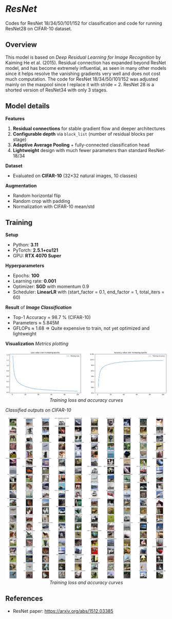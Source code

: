 # ***ResNet***

Codes for ResNet 18/34/50/101/152 for classification and code for running ResNet28 on CIFAR-10 dataset.

## **Overview**

This model is based on *Deep Residual Learning for Image Recognition* by Kaiming He et al. (2015).
Residual connection has expanded beyond ResNet model, and has become extremely influential, as seen in many other models since it helps resolve the vanishing gradients very well and does not cost much computation.
The code for ResNet 18/34/50/101/152 was adjusted mainly on the maxpool since I replace it with stride = 2. 
ResNet 28 is a shorted version of ResNet34 with only 3 stages.

## **Model details**

**Features**

1. **Residual connections** for stable gradient flow and deeper architectures
2. **Configurable depth** via `block_list` (number of residual blocks per stage)
3. **Adaptive Average Pooling** + fully-connected classification head
4. **Lightweight** design with much fewer parameters than standard ResNet-18/34

**Dataset**
- Evaluated on **CIFAR-10** (32×32 natural images, 10 classes)

**Augmentation**
- Random horizontal flip
- Random crop with padding
- Normalization with CIFAR-10 mean/std

## **Training**

**Setup**
- Python: **3.11**
- PyTorch: **2.5.1+cu121**
- GPU: **RTX 4070 Super**

**Hyperparameters**
- Epochs: **100**
- Learning rate: **0.001**
- Optimizer: **SGD** with momentum 0.9
- Scheduler: **LinearLR** with (start_factor = 0.1, end_factor = 1, total_iters = 60)

**Result** of ***Image Classification***
- Top-1 Accuracy = 98.7 % (CIFAR-10)
- Parameters ≈ 5.845M
- GFLOPs ≈ 1.68
=> Quite expensive to train, not yet optimized and lightweight

**Visualization**
*Metrics plotting*
<p align="center">
  <img src="Images/output.png" alt="Training" width="600"/> <br>
  <em> Training loss and accuracy curves </em>
</p>

*Classified outputs on CIFAR-10*
<p align="center">
  <img src="Images/CifarOutput.png" alt="Training" width="600"/> <br>
  <em> Training loss and accuracy curves </em>
</p>

## **References**

* ResNet paper: https://arxiv.org/abs/1512.03385

